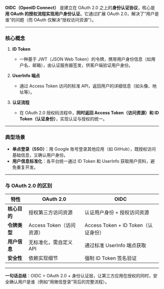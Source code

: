 **OIDC（OpenID Connect）** 是建立在 OAuth 2.0 之上的**身份认证协议**，核心是**用 OAuth 的授权流程实现用户身份认证**。它通过扩展 OAuth 2.0，解决了“用户是谁”的问题（而 OAuth 仅解决“授权访问资源”）。

---

### **核心概念**
1. **ID Token**  
   - 一种基于 JWT（JSON Web Token）的令牌，携带用户身份信息（如用户名、邮箱），由认证服务器签发，供客户端验证用户身份。

2. **UserInfo 端点**  
   - 通过 Access Token 访问的标准 API，返回用户的详细信息（如头像、地址等）。

3. **认证流程**  
   - 在 OAuth 2.0 授权码流程中，**同时返回 Access Token（访问资源）和 ID Token（认证身份）**，实现认证与授权的统一。

---

### **典型场景**  
- **单点登录（SSO）**：用 Google 账号登录其他应用（如 GitHub），既授权访问基础信息，又确认用户身份。  
- **用户信息标准化**：各平台统一通过 ID Token 和 UserInfo 获取用户资料，避免重复开发。

---

### **与 OAuth 2.0 的区别**
| **特性**   | **OAuth 2.0**      | **OIDC**                      |
| -------- | ------------------ | ----------------------------- |
| **核心目的** | 授权第三方访问资源          | 认证用户身份 + 授权访问资源               |
| **令牌类型** | Access Token（访问资源） | Access Token + ID Token（认证身份） |
| **用户信息** | 无标准化，需自定义 API      | 通过标准 UserInfo 端点获取            |
| **安全性**  | 依赖实现细节             | 强制 ID Token 签名验证              |

---

**一句话总结**：OIDC = OAuth 2.0 + 身份认证层，让第三方应用在授权的同时，安全确认用户是谁（例如“用微信登录”背后的完整流程）。